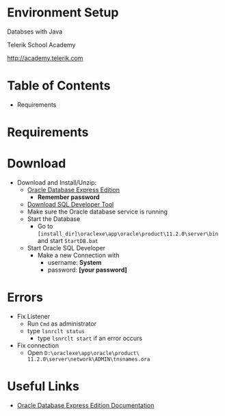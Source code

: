 <!-- section start -->

<!-- attr: {id: 'title', class: 'slide-title', hasScriptWrapper: true} -->
# Environment Setup

<div class="signature">
    <p class="signature-course">Databses with Java</p>
    <p class="signature-initiative">Telerik School Academy</p>
    <a href="http://academy.telerik.com" class="signature-link">http://academy.telerik.com</a>
</div>

<!-- section start -->

<!-- attr: { id:'table-of-contents' } -->
# Table of Contents

- Requirements

<!--  section start -->

<!-- attr: { class:'slide-section', showInPresentation:true } -->
<!-- # Requirements -->

# Requirements


# Download

- Download and Install/Unzip:
  - [Oracle Database Express Edition](http://www.oracle.com/technetwork/database/database-technologies/express-edition/downloads/index.html)
    - **Remember password**
  - [Download SQL Developer Tool](http://www.oracle.com/technetwork/developer-tools/sql-developer/downloads/index.html)
  - Make sure the Oracle database service is running
  - Start the Database
    - Go to `[install_dir]\oraclexe\app\oracle\product\11.2.0\server\bin` and start `StartDB.bat`
  - Start Oracle SQL Developer
    - Make a new Connection with
      - username: **System**
      - password: **[your password]**

# Errors
- Fix Listener
  - Run `Cmd` as administrator
  - type `lsnrclt status`
    - type `lsnrclt start` if an error occurs
- Fix connection
  - Open `D:\oraclexe\app\oracle\product\ 11.2.0\server\network\ADMIN\tnsnames.ora`



<!-- section start  -->

# Useful Links
- [Oracle Database Express Edition Documentation](https://docs.oracle.com/cd/E17781_01/index.htm)

<!-- section start  -->

<!-- attr: { class:'slide-section', showInPresentation:true } -->
<!-- # Questions
##  HTML Fundamentals -->
